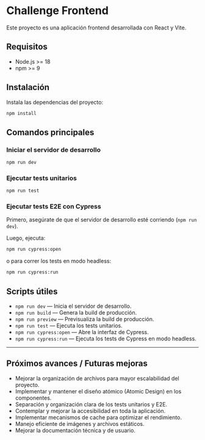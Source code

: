 # Challenge Frontend

Este proyecto es una aplicación frontend desarrollada con React y Vite.

## Requisitos

- Node.js >= 18
- npm >= 9

## Instalación

Instala las dependencias del proyecto:

```sh
npm install
```

## Comandos principales

### Iniciar el servidor de desarrollo

```sh
npm run dev
```

### Ejecutar tests unitarios

```sh
npm run test
```

### Ejecutar tests E2E con Cypress

Primero, asegúrate de que el servidor de desarrollo esté corriendo (`npm run dev`).

Luego, ejecuta:

```sh
npm run cypress:open
```

o para correr los tests en modo headless:

```sh
npm run cypress:run
```

## Scripts útiles

- `npm run dev` — Inicia el servidor de desarrollo.
- `npm run build` — Genera la build de producción.
- `npm run preview` — Previsualiza la build de producción.
- `npm run test` — Ejecuta los tests unitarios.
- `npm run cypress:open` — Abre la interfaz de Cypress.
- `npm run cypress:run` — Ejecuta los tests de Cypress en modo headless.

---

## Próximos avances / Futuras mejoras

- Mejorar la organización de archivos para mayor escalabilidad del proyecto.
- Implementar y mantener el diseño atómico (Atomic Design) en los componentes.
- Separación y organización clara de los tests unitarios y E2E.
- Contemplar y mejorar la accesibilidad en toda la aplicación.
- Implementar mecanismos de cache para optimizar el rendimiento.
- Manejo eficiente de imágenes y archivos estáticos.
- Mejorar la documentación técnica y de usuario.
